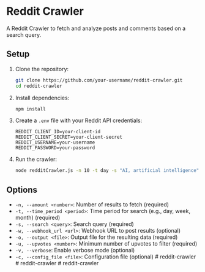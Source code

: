 # Reddit Crawler

A Reddit Crawler to fetch and analyze posts and comments based on a search query.

## Setup

1. Clone the repository:
    ```sh
    git clone https://github.com/your-username/reddit-crawler.git
    cd reddit-crawler
    ```

2. Install dependencies:
    ```sh
    npm install
    ```

3. Create a `.env` file with your Reddit API credentials:
    ```plaintext
    REDDIT_CLIENT_ID=your-client-id
    REDDIT_CLIENT_SECRET=your-client-secret
    REDDIT_USERNAME=your-username
    REDDIT_PASSWORD=your-password
    ```

4. Run the crawler:
    ```sh
    node redditCrawler.js -n 10 -t day -s "AI, artificial intelligence" -o output.json -u 5 -w "http://localhost:5678/webhook/ssm-twitter-in" -v
    ```

## Options

- `-n, --amount <number>`: Number of results to fetch (required)
- `-t, --time_period <period>`: Time period for search (e.g., day, week, month) (required)
- `-s, --search <query>`: Search query (required)
- `-w, --webhook_url <url>`: Webhook URL to post results (optional)
- `-o, --output <file>`: Output file for the resulting data (required)
- `-u, --upvotes <number>`: Minimum number of upvotes to filter (required)
- `-v, --verbose`: Enable verbose mode (optional)
- `-c, --config_file <file>`: Configuration file (optional)
#   r e d d i t - c r a w l e r  
 #   r e d d i t - c r a w l e r  
 #   r e d d i t - c r a w l e r  
 